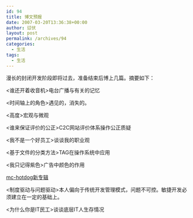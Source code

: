 ```yaml
---
id: 94
title: 博文预报
date: 2007-03-20T13:36:38+00:00
author: 愆伏
layout: post
permalink: /archives/94
categories:
  - 生活
tags:
  - 生活
---
```

漫长的封闭开发阶段即将过去，准备结束后博上几篇。摘要如下：

<谁还开着收音机>电台广播与有关的记忆

<时间轴上的角色>遇见的，消失的。

<高度>宏观与微观

<谁来保证评价的公正>C2C网站评价体系操作公正质疑

<我不是一个好员工>谈谈我的职业观

<基于文件的分类方法>TAG在操作系统中应用

<我只记得紫色>广告中颜色的作用

<wake up>[mc-hotdog新专辑](http://www.taozhe.net/log/archives/98 "mc-hotdog新专辑")

<制度驱动与问题驱动>本人偏向于传统开发管理模式，问题不可控。敏捷开发必须建立在一定的基础上。

<为什么你是IT民工>谈谈底层IT人生存情况